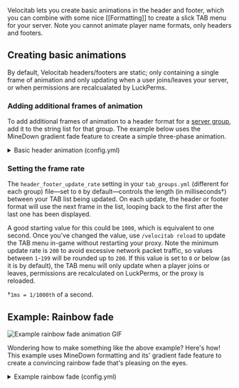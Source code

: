 Velocitab lets you create basic animations in the header and footer, which you can combine with some nice [[Formatting]] to create a slick TAB menu for your server. Note you cannot animate player name formats, only headers and footers.

## Creating basic animations
By default, Velocitab headers/footers are static; only containing a single frame of animation and only updating when a user joins/leaves your server, or when permissions are recalcualated by LuckPerms.

### Adding additional frames of animation
To add additional frames of animation to a header format for a [server group](server-groups), add it to the string list for that group. The example below uses the MineDown gradient fade feature to create a simple three-phase animation.

<details>
<summary>Basic header animation (config.yml)</summary>

```yaml
headers:
  - '&rainbow&Running Velocitab by William278'
  - '&rainbow:10&Running Velocitab by William278'
  - '&rainbow:20&Running Velocitab by William278'
```
</details>

### Setting the frame rate
The `header_footer_update_rate` setting in your `tab_groups.yml` (different for each group) file&mdash;set to `0` by default&mdash;controls the length (in milliseconds&dagger;) between your TAB list being updated. On each update, the header or footer format will use the next frame in the list, looping back to the first after the last one has been displayed. 

A good starting value for this could be `1000`, which is equivalent to one second. Once you've changed the value, use `/velocitab reload` to update the TAB menu in-game without restarting your proxy. Note the minimum update rate is `200` to avoid excessive network packet traffic, so values between `1`-`199` will be rounded up to `200`. If this value is set to `0` or below (as it is by default), the TAB menu will only update when a player joins or leaves, permissions are recalculated on LuckPerms, or the proxy is reloaded.

&dagger;`1ms = 1/1000th` of a second.

## Example: Rainbow fade
![Example rainbow fade animation GIF](https://user-images.githubusercontent.com/31187453/232607366-35d530dc-fb2a-419b-a345-3cc758baa6df.gif)

Wondering how to make something like the above example? Here's how! This example uses MineDown formatting and its' gradient fade feature to create a convincing rainbow fade that's pleasing on the eyes.

<details>
<summary>Example rainbow fade (config.yml)</summary>

Please note this is not a complete tab_groups file; you will need to add the relevant sections to the correct part in your own Velocitab `tab_groups.yml`. 
```yaml
headers:
  - '&rainbow&Velocitab ⭐ A super-simple (sorted!) Velocity TAB menu plugin\n'
  - '&rainbow:2&Velocitab ⭐ A super-simple (sorted!) Velocity TAB menu plugin\n'
  - '&rainbow:4&Velocitab ⭐ A super-simple (sorted!) Velocity TAB menu plugin\n'
  - '&rainbow:6&Velocitab ⭐ A super-simple (sorted!) Velocity TAB menu plugin\n'
  - '&rainbow:8&Velocitab ⭐ A super-simple (sorted!) Velocity TAB menu plugin\n'
  - '&rainbow:10&Velocitab ⭐ A super-simple (sorted!) Velocity TAB menu plugin\n'
  - '&rainbow:12&Velocitab ⭐ A super-simple (sorted!) Velocity TAB menu plugin\n'
  - '&rainbow:14&Velocitab ⭐ A super-simple (sorted!) Velocity TAB menu plugin\n'
  - '&rainbow:16&Velocitab ⭐ A super-simple (sorted!) Velocity TAB menu plugin\n'
  - '&rainbow:18&Velocitab ⭐ A super-simple (sorted!) Velocity TAB menu plugin\n'
  - '&rainbow:20&Velocitab ⭐ A super-simple (sorted!) Velocity TAB menu plugin\n'
  - '&rainbow:22&Velocitab ⭐ A super-simple (sorted!) Velocity TAB menu plugin\n'
  - '&rainbow:24&Velocitab ⭐ A super-simple (sorted!) Velocity TAB menu plugin\n'
  - '&rainbow:26&Velocitab ⭐ A super-simple (sorted!) Velocity TAB menu plugin\n'
  - '&rainbow:28&Velocitab ⭐ A super-simple (sorted!) Velocity TAB menu plugin\n'
  - '&rainbow:30&Velocitab ⭐ A super-simple (sorted!) Velocity TAB menu plugin\n'
  - '&rainbow:32&Velocitab ⭐ A super-simple (sorted!) Velocity TAB menu plugin\n'
  - '&rainbow:34&Velocitab ⭐ A super-simple (sorted!) Velocity TAB menu plugin\n'
  - '&rainbow:36&Velocitab ⭐ A super-simple (sorted!) Velocity TAB menu plugin\n'
  - '&rainbow:38&Velocitab ⭐ A super-simple (sorted!) Velocity TAB menu plugin\n'
  - '&rainbow:40&Velocitab ⭐ A super-simple (sorted!) Velocity TAB menu plugin\n'
  - '&rainbow:42&Velocitab ⭐ A super-simple (sorted!) Velocity TAB menu plugin\n'
  - '&rainbow:44&Velocitab ⭐ A super-simple (sorted!) Velocity TAB menu plugin\n'
  - '&rainbow:46&Velocitab ⭐ A super-simple (sorted!) Velocity TAB menu plugin\n'
  - '&rainbow:48&Velocitab ⭐ A super-simple (sorted!) Velocity TAB menu plugin\n'
  - '&rainbow:50&Velocitab ⭐ A super-simple (sorted!) Velocity TAB menu plugin\n'
  - '&rainbow:52&Velocitab ⭐ A super-simple (sorted!) Velocity TAB menu plugin\n'
  - '&rainbow:54&Velocitab ⭐ A super-simple (sorted!) Velocity TAB menu plugin\n'
  - '&rainbow:56&Velocitab ⭐ A super-simple (sorted!) Velocity TAB menu plugin\n'
  - '&rainbow:58&Velocitab ⭐ A super-simple (sorted!) Velocity TAB menu plugin\n'
  - '&rainbow:60&Velocitab ⭐ A super-simple (sorted!) Velocity TAB menu plugin\n'
footers:
  - |
    \n&7For Velocity proxy servers:
    &#1bd96a-#6cffa9&https://modrinth.com/plugin/velocitab
    &#1bd96a-#6cffa9&https://william278.net/project/veloictab'
format: '&#999-#fff&[%server%] &f%username%'
header_footer_update_rate: 200
```
In config.yml
```yaml
formatter: MINEDOWN
```
</details>

